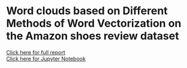 # Word clouds based on Different Methods of Word Vectorization on the Amazon shoes review dataset
<a href="https://github.com/shubhampokhrel81/NLP_word_vectorization/blob/main/word_vectorization_report.pdf">Click here for full report </a><br>
<a href="https://github.com/shubhampokhrel81/Amazon-US-shoes-review-using-NLP/blob/main/word_vectorization.ipynb">Click here for Jupyter Notebook </a>
